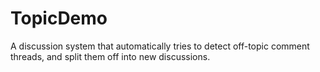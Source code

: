 # TopicDemo

A discussion system that automatically tries to detect off-topic comment threads, and split them off into new discussions.
